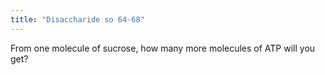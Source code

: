 ```yaml
---
title: "Disaccharide so 64-68"
---
```

From one molecule of sucrose, how many more molecules of ATP will you get?

